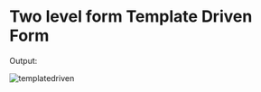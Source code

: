 # Two level form Template Driven Form

Output:

![templatedriven](https://user-images.githubusercontent.com/41354599/141604285-c6f1e0cf-2de5-4a15-956e-997ee3a3046b.png)
